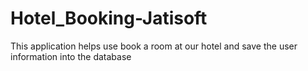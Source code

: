 # Hotel_Booking-Jatisoft

This application helps use book a room at our hotel and save the user information into the database
